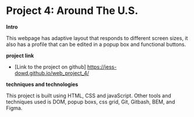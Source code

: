# Project 4: Around The U.S.

**Intro**

This webpage has adaptive layout that responds to different screen sizes, it also has a profile that can be edited in a popup box and functional buttons.

**project link**

* [Link to the project on github] https://jess-dowd.github.io/web_project_4/

**techniques and technologies**

This project is built using HTML, CSS and javaScript.  Other tools and techniques used is DOM, popup boxs, css grid, Git, Gitbash, BEM, and Figma.